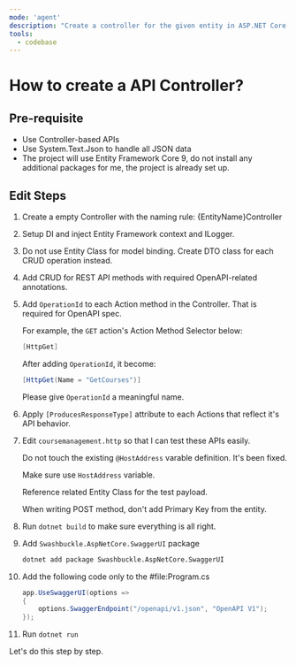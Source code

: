 ```yaml
---
mode: 'agent'
description: "Create a controller for the given entity in ASP.NET Core Web API project."
tools:
  - codebase
---
```

# How to create a API Controller?

## Pre-requisite

- Use Controller-based APIs
- Use System.Text.Json to handle all JSON data
- The project will use Entity Framework Core 9, do not install any additional packages for me, the project is already set up.

## Edit Steps

1. Create a empty Controller with the naming rule: {EntityName}Controller

2. Setup DI and inject Entity Framework context and ILogger<T>.

3. Do not use Entity Class for model binding. Create DTO class for each CRUD operation instead.

4. Add CRUD for REST API methods with required OpenAPI-related annotations.

5. Add `OperationId` to each Action method in the Controller. That is required for OpenAPI spec.

   For example, the `GET` action's Action Method Selector below:

    ```cs
    [HttpGet]
    ```

   After adding `OperationId`, it become:

    ```cs
    [HttpGet(Name = "GetCourses")]
    ```

   Please give `OperationId` a meaningful name.

6. Apply `[ProducesResponseType]` attribute to each Actions that reflect it's API behavior.

7. Edit `coursemanagement.http` so that I can test these APIs easily.

   Do not touch the existing `@HostAddress` varable definition. It's been fixed.

   Make sure use `HostAddress` variable.

   Reference related Entity Class for the test payload.

   When writing POST method, don't add Primary Key from the entity.

8. Run `dotnet build` to make sure everything is all right.

9. Add `Swashbuckle.AspNetCore.SwaggerUI` package

   ```sh
   dotnet add package Swashbuckle.AspNetCore.SwaggerUI
   ```

10. Add the following code only to the #file:Program.cs

    ```cs
    app.UseSwaggerUI(options =>
    {
        options.SwaggerEndpoint("/openapi/v1.json", "OpenAPI V1");
    });
    ```

11. Run `dotnet run`

Let's do this step by step.
